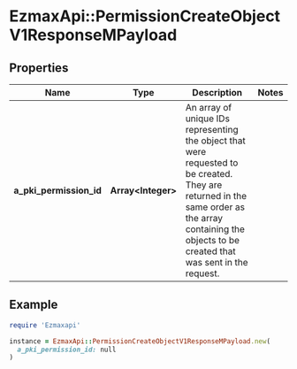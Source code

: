 # EzmaxApi::PermissionCreateObjectV1ResponseMPayload

## Properties

| Name | Type | Description | Notes |
| ---- | ---- | ----------- | ----- |
| **a_pki_permission_id** | **Array&lt;Integer&gt;** | An array of unique IDs representing the object that were requested to be created.  They are returned in the same order as the array containing the objects to be created that was sent in the request. |  |

## Example

```ruby
require 'Ezmaxapi'

instance = EzmaxApi::PermissionCreateObjectV1ResponseMPayload.new(
  a_pki_permission_id: null
)
```

